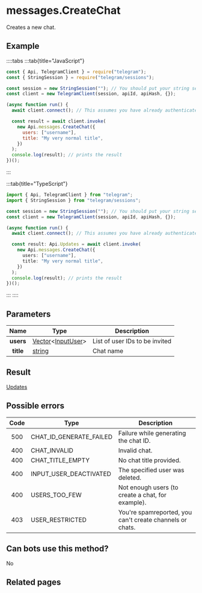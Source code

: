 # messages.CreateChat

Creates a new chat.

## Example

::::tabs
:::tab{title="JavaScript"}

```js
const { Api, TelegramClient } = require("telegram");
const { StringSession } = require("telegram/sessions");

const session = new StringSession(""); // You should put your string session here
const client = new TelegramClient(session, apiId, apiHash, {});

(async function run() {
  await client.connect(); // This assumes you have already authenticated with .start()

  const result = await client.invoke(
    new Api.messages.CreateChat({
      users: ["username"],
      title: "My very normal title",
    })
  );
  console.log(result); // prints the result
})();
```

:::

:::tab{title="TypeScript"}

```ts
import { Api, TelegramClient } from "telegram";
import { StringSession } from "telegram/sessions";

const session = new StringSession(""); // You should put your string session here
const client = new TelegramClient(session, apiId, apiHash, {});

(async function run() {
  await client.connect(); // This assumes you have already authenticated with .start()

  const result: Api.Updates = await client.invoke(
    new Api.messages.CreateChat({
      users: ["username"],
      title: "My very normal title",
    })
  );
  console.log(result); // prints the result
})();
```

:::
::::

## Parameters

|   Name    | Type                                                                                                       | Description                    |
| :-------: | ---------------------------------------------------------------------------------------------------------- | ------------------------------ |
| **users** | [Vector](https://core.telegram.org/type/Vector%20t)<[InputUser](https://core.telegram.org/type/InputUser)> | List of user IDs to be invited |
| **title** | [string](https://core.telegram.org/type/string)                                                            | Chat name                      |

## Result

[Updates](https://core.telegram.org/type/Updates)

## Possible errors

| Code | Type                    | Description                                              |
| :--: | ----------------------- | -------------------------------------------------------- |
| 500  | CHAT_ID_GENERATE_FAILED | Failure while generating the chat ID.                    |
| 400  | CHAT_INVALID            | Invalid chat.                                            |
| 400  | CHAT_TITLE_EMPTY        | No chat title provided.                                  |
| 400  | INPUT_USER_DEACTIVATED  | The specified user was deleted.                          |
| 400  | USERS_TOO_FEW           | Not enough users (to create a chat, for example).        |
| 403  | USER_RESTRICTED         | You're spamreported, you can't create channels or chats. |

## Can bots use this method?

No

## Related pages
